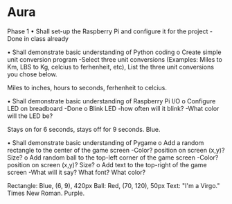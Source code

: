 # Aura

Phase 1
• Shall set-up the Raspberry Pi and configure it for the project
-Done in class already

• Shall demonstrate basic understanding of Python coding
o Create simple unit conversion program
-Select three unit conversions (Examples: Miles to Km, LBS to Kg, celcius to ferhenheit, etc), List the three unit conversions you chose below.

Miles to inches, hours to seconds, ferhenheit to celcius.

• Shall demonstrate basic understanding of Raspberry Pi I/O
o Configure LED on breadboard 
-Done 
o Blink LED
-how often will it blink?
-What color will the LED be?

Stays on for 6 seconds, stays off for 9 seconds. Blue.

• Shall demonstrate basic understanding of Pygame
o Add a random rectangle to the center of the game screen
-Color? position on screen (x,y)? Size? 
o Add random ball to the top-left corner of the game screen
-Color? position on screen (x,y)? Size? 
o Add text to the top-right of the game screen
-What will it say? What font? What color?

Rectangle: Blue, (6, 9), 420px
Ball: Red, (70, 120), 50px
Text: "I'm a Virgo." Times New Roman. Purple.
